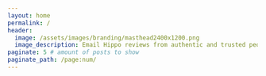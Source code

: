```yaml
---
layout: home
permalink: /
header:
  image: /assets/images/branding/masthead2400x1200.png
  image_description: Email Hippo reviews from authentic and trusted people.
paginate: 5 # amount of posts to show
paginate_path: /page:num/
---
```


